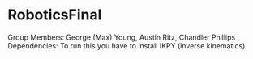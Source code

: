 # RoboticsFinal
Group Members:
George (Max) Young, Austin Ritz, Chandler Phillips
Dependencies:
To run this you have to install IKPY (inverse kinematics)
